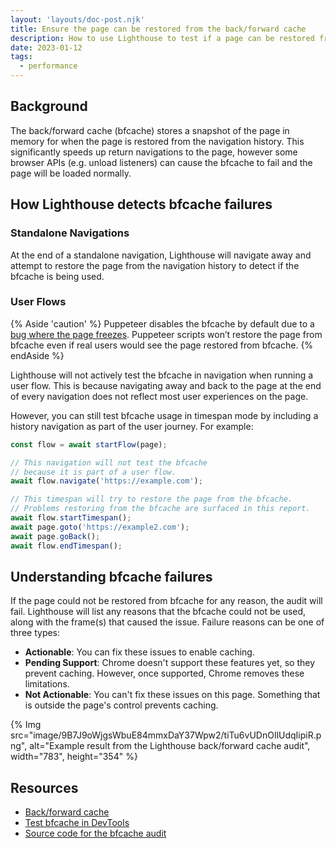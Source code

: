 ```yaml
---
layout: 'layouts/doc-post.njk'
title: Ensure the page can be restored from the back/forward cache
description: How to use Lighthouse to test if a page can be restored from the back/forward cache.
date: 2023-01-12
tags:
  - performance
---
```


## Background

The back/forward cache (bfcache) stores a snapshot of the page in memory for when the page is restored from the navigation history. This significantly speeds up return navigations to the page, however some browser APIs (e.g. unload listeners) can cause the bfcache to fail and the page will be loaded normally.

## How Lighthouse detects bfcache failures

### Standalone Navigations

At the end of a standalone navigation, Lighthouse will navigate away and attempt to restore the page from the navigation history to detect if the bfcache is being used.

### User Flows

{% Aside 'caution' %}
Puppeteer disables the bfcache by default due to a [bug where the page freezes](https://github.com/puppeteer/puppeteer/issues/8197). Puppeteer scripts won’t restore the page from bfcache even if real users would see the page restored from bfcache.
{% endAside %}

Lighthouse will not actively test the bfcache in navigation when running a user flow. This is because navigating away and back to the page at the end of every navigation does not reflect most user experiences on the page.

However, you can still test bfcache usage in timespan mode by including a history navigation as part of the user journey. For example:

```js
const flow = await startFlow(page);

// This navigation will not test the bfcache
// because it is part of a user flow.
await flow.navigate('https://example.com');

// This timespan will try to restore the page from the bfcache.
// Problems restoring from the bfcache are surfaced in this report.
await flow.startTimespan();
await page.goto('https://example2.com');
await page.goBack();
await flow.endTimespan();
```

## Understanding bfcache failures

If the page could not be restored from bfcache for any reason, the audit will fail. Lighthouse will list any reasons that the bfcache could not be used, along with the frame(s) that caused the issue. Failure reasons can be one of three types:

 - **Actionable**: You can fix these issues to enable caching.
 - **Pending Support**: Chrome doesn't support these features yet, so they prevent caching. However, once supported, Chrome removes these limitations.
 - **Not Actionable**: You can't fix these issues on this page. Something that is outside the page's control prevents caching.

{% Img src="image/9B7J9oWjgsWbuE84mmxDaY37Wpw2/tiTu6vUDnOIlUdqIipiR.png", alt="Example result from the Lighthouse back/forward cache audit", width="783", height="354" %}

## Resources

 - [Back/forward cache](https://web.dev/bfcache/)
 - [Test bfcache in DevTools](/docs/devtools/application/back-forward-cache/)
 - [Source code for the bfcache audit](https://github.com/GoogleChrome/lighthouse/blob/main/core/audits/bf-cache.js)
